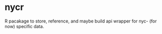 # nycr
R pacakage to store, reference, and maybe build api wrapper for nyc- (for now) specific data.
